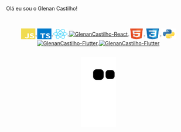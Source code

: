 Olá eu sou o Glenan Castilho! 

 ##

<div align="center">
  <a href="https://github.com/GlenanCastilho">
  
</div>
  
<div style="display: inline_block", align="center"><br>
  <img align="center" alt="GlenanCastilho-Js" height="30" width="40" src="https://raw.githubusercontent.com/devicons/devicon/master/icons/javascript/javascript-plain.svg">
  <img align="center" alt="GlenanCastilho-Ts" height="30" width="40" src="https://raw.githubusercontent.com/devicons/devicon/master/icons/typescript/typescript-plain.svg">
  <img align="center" alt="GlenanCastilho-React" height="30" width="40" src="https://raw.githubusercontent.com/devicons/devicon/master/icons/react/react-original.svg">
  <img align="center" alt="GlenanCastilho-React" height="30" width="60" src="https://img.shields.io/badge/Node.js-43853D?style=for-the-badge&logo=node.js&logoColor=white">
  <img align="center" alt="GlenanCastilho-HTML" height="30" width="40" src="https://raw.githubusercontent.com/devicons/devicon/master/icons/html5/html5-original.svg">
  <img align="center" alt="GlenanCastilho-CSS" height="30" width="40" src="https://raw.githubusercontent.com/devicons/devicon/master/icons/css3/css3-original.svg">
  <img align="center" alt="GlenanCastilho-Python" height="30" width="40" src="https://raw.githubusercontent.com/devicons/devicon/master/icons/python/python-original.svg">
  <img align="center" alt="GlenanCastilho-Flutter" height="30" width="60" src="https://img.shields.io/badge/Flutter-02569B?style=for-the-badge&logo=flutter&logoColor=white">
  <img align="center" alt="GlenanCastilho-Flutter" height="30" width="60" src="https://img.shields.io/badge/PostgreSQL-316192?style=for-the-badge&logo=postgresql&logoColor=white">
  
  ##

  ![Snake animation](https://github.com/GlenanCastilho/GlenanCastilho/blob/output/github-contribution-grid-snake.svg)
